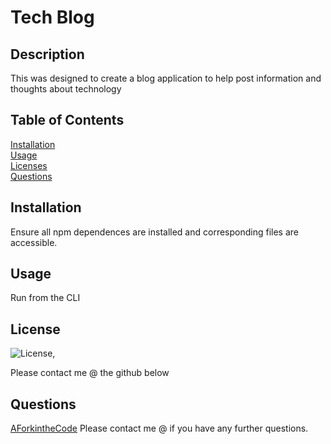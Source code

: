 # Tech Blog 

  ## Description
  This was designed to create a blog application to help post information and thoughts about technology

  ## Table of Contents

  [Installation](#installation)  
  [Usage](#usage)  
  [Licenses](#licenses)  
  [Questions](#questions)  
  

  ## Installation
  Ensure all npm dependences are installed and corresponding files are accessible.

  ## Usage
  Run from the CLI
 
  ## License 
   
  ![License](https://img.shields.io/badge/License-Apache_2.0-blue.svg),  

  Please contact me @ the github below

  ## Questions
  [AForkintheCode](http://www.github.com/AForkintheCode)
  Please contact me @  if you have any further questions.